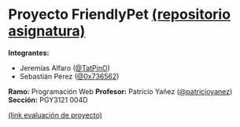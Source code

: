 # Proyecto FriendlyPet [(repositorio asignatura)][repo]

**Integrantes:**
- Jeremías Alfaro ([@TatPinO](https://github.com/tatpino))
- Sebastián Pérez ([@0x736562](https://github.com/0x736562))

**Ramo:** Programación Web
**Profesor:** Patricio Yañez ([@patricioyanez](https://github.com/patricioyanez))
**Sección:** PGY3121 004D

[(link evaluación de proyecto)][pdf_ev]

[repo]: https://github.com/patricioyanez/ProgramacionWeb2023_03
[pdf_ev]: https://raw.githubusercontent.com/patricioyanez/ProgramacionWeb2023_03/main/ET121_3A_PGY3121.pdf